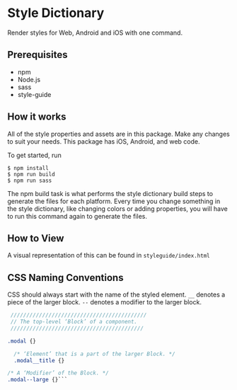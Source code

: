 # Style Dictionary
Render styles for Web, Android and iOS with one command.

## Prerequisites
- npm
- Node.js
- sass
- style-guide

## How it works
All of the style properties and assets are in this package. Make any changes to suit your needs. This package has iOS, Android, and web code.

To get started, run
```
$ npm install
$ npm run build
$ npm run sass
```
The npm build task is what performs the style dictionary build steps to generate the files for each platform. Every time you change something in the style dictionary, like changing colors or adding properties, you will have to run this command again to generate the files.

## How to View
A visual representation of this can be found in ```styleguide/index.html```

## CSS Naming Conventions
CSS should always start with the name of the styled element. ```__``` denotes a piece of the larger block. ```--``` denotes a modifier to the larger block.

```SCSS
 ///////////////////////////////////////////
 // The top-level ‘Block’ of a component.
 //////////////////////////////////////////

.modal {}

  /* ‘Element’ that is a part of the larger Block. */
  .modal__title {}

/* A ‘Modifier’ of the Block. */
.modal--large {}```
